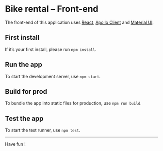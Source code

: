# Bike rental – Front-end

The front-end of this application uses [React](https://fr.reactjs.org/), [Apollo Client](https://www.apollographql.com/docs/react/) and [Material UI](https://mui.com/).

## First install

If it’s your first install, please run `npm install`.

## Run the app

To start the development server, use `npm start`.

## Build for prod

To bundle the app into static files for production, use `npm run build`.

## Test the app

To start the test runner, use `npm test`.

---

Have fun&nbsp;!


